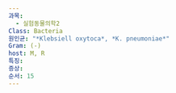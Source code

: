```yaml
---
과목:
  - 실험동물의학2
Class: Bacteria
원인균: "*Klebsiell oxytoca*, *K. pneumoniae*"
Gram: (-)
host: M, R
특징: 
증상: 
순서: 15
---
```

